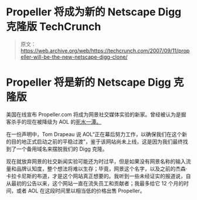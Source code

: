 # Propeller 将成为新的 Netscape Digg 克隆版 TechCrunch

> 原文：<https://web.archive.org/web/https://techcrunch.com/2007/09/11/propeller-will-be-the-new-netscape-digg-clone/>

# Propeller 将是新的 Netscape Digg 克隆版

美国在线宣布 Propeller.com 将成为网景社交媒体实验的新家。曾经被认为是掘客杀手的现在被降级为 AOL 的[死水一潭。](https://web.archive.org/web/20230123042327/http://techcrunch.com/2007/09/06/netscape-digg-clone-is-kaput/)

在一份声明中，Tom Drapeau 说 AOL“正在幕后努力工作，以确保我们在这个新的目的地正式启动之前的平稳过渡”，鉴于该网站尚未上线，这是因为我们最终找到了一个备用域名来摆脱我们的 Digg 克隆。

现在就放弃网景的社交新闻实验可能还为时过早，但是如果没有网景名称的输入流量和品牌认知度，整个想法将难以生存；毕竟，网景这个名字，以及之前的杰森·卡拉卡尼斯的布道，才是这个网站真正想要的。我听到一些未经证实的报道说，自从最初的公告以来，这个网站一直在流失员工和贡献者；我最多给它 12 个月的时间，或者 AOL 在这段时间里以相当低的价格出售 Propeller。